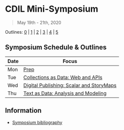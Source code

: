 # CDIL Mini-Symposium

> May 19th - 21th, 2020

Outlines: [0](day-0.md) | [1](day-1.md) | [2](day-2.md) | [3](day-3.md) | [4](day-4.md) | [5](day-5.md)

## Symposium Schedule & Outlines

| Date | Focus |
| --- | --- |
| Mon | [Prep](day-0.md) |
| Tue | [Collections as Data: Web and APIs](day-1.md) |
| Wed | [Digital Publishing: Scalar and StoryMaps](day-2.md) |
| Thu | [Text as Data: Analysis and Modeling](day-3.md) |

## Information

- [Symposium bibliography](symposium-bibliography.md)
